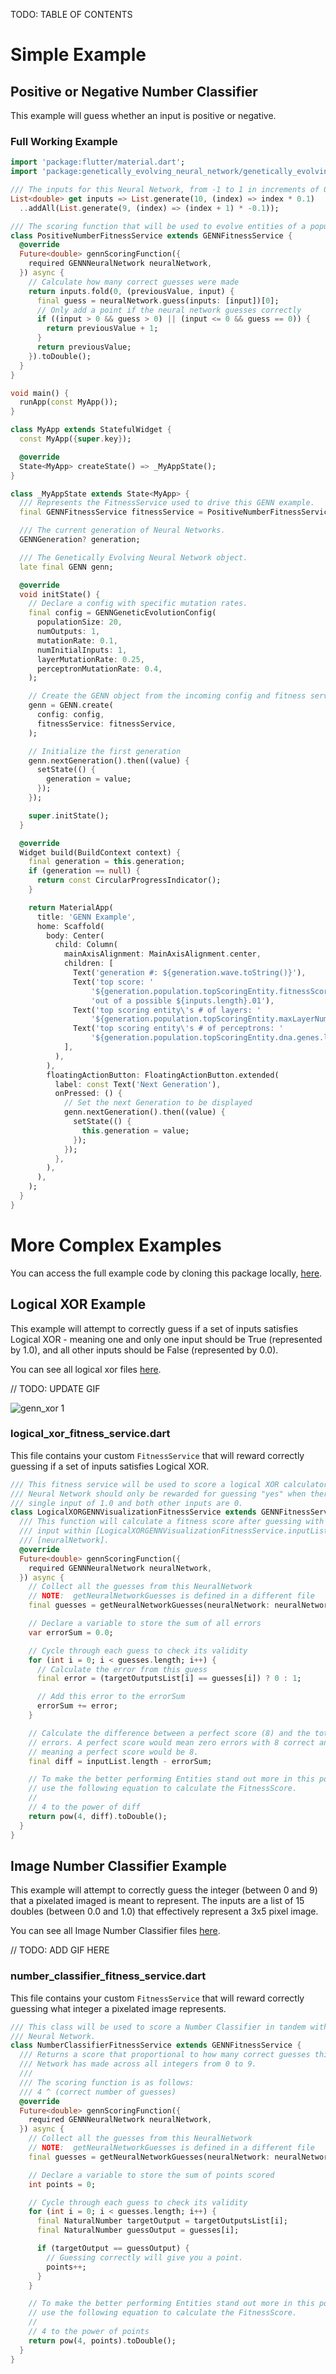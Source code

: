 TODO: TABLE OF CONTENTS
# Simple Example

## Positive or Negative Number Classifier
This example will guess whether an input is positive or negative.

### Full Working Example
```dart
import 'package:flutter/material.dart';
import 'package:genetically_evolving_neural_network/genetically_evolving_neural_network.dart';

/// The inputs for this Neural Network, from -1 to 1 in increments of 0.1.
List<double> get inputs => List.generate(10, (index) => index * 0.1)
  ..addAll(List.generate(9, (index) => (index + 1) * -0.1));

/// The scoring function that will be used to evolve entities of a population
class PositiveNumberFitnessService extends GENNFitnessService {
  @override
  Future<double> gennScoringFunction({
    required GENNNeuralNetwork neuralNetwork,
  }) async {
    // Calculate how many correct guesses were made
    return inputs.fold(0, (previousValue, input) {
      final guess = neuralNetwork.guess(inputs: [input])[0];
      // Only add a point if the neural network guesses correctly
      if ((input > 0 && guess > 0) || (input <= 0 && guess == 0)) {
        return previousValue + 1;
      }
      return previousValue;
    }).toDouble();
  }
}

void main() {
  runApp(const MyApp());
}

class MyApp extends StatefulWidget {
  const MyApp({super.key});

  @override
  State<MyApp> createState() => _MyAppState();
}

class _MyAppState extends State<MyApp> {
  /// Represents the FitnessService used to drive this GENN example.
  final GENNFitnessService fitnessService = PositiveNumberFitnessService();

  /// The current generation of Neural Networks.
  GENNGeneration? generation;

  /// The Genetically Evolving Neural Network object.
  late final GENN genn;

  @override
  void initState() {
    // Declare a config with specific mutation rates.
    final config = GENNGeneticEvolutionConfig(
      populationSize: 20,
      numOutputs: 1,
      mutationRate: 0.1,
      numInitialInputs: 1,
      layerMutationRate: 0.25,
      perceptronMutationRate: 0.4,
    );

    // Create the GENN object from the incoming config and fitness service.
    genn = GENN.create(
      config: config,
      fitnessService: fitnessService,
    );

    // Initialize the first generation
    genn.nextGeneration().then((value) {
      setState(() {
        generation = value;
      });
    });

    super.initState();
  }

  @override
  Widget build(BuildContext context) {
    final generation = this.generation;
    if (generation == null) {
      return const CircularProgressIndicator();
    }

    return MaterialApp(
      title: 'GENN Example',
      home: Scaffold(
        body: Center(
          child: Column(
            mainAxisAlignment: MainAxisAlignment.center,
            children: [
              Text('generation #: ${generation.wave.toString()}'),
              Text('top score: '
                  '${generation.population.topScoringEntity.fitnessScore} '
                  'out of a possible ${inputs.length}.01'),
              Text('top scoring entity\'s # of layers: '
                  '${generation.population.topScoringEntity.maxLayerNum + 1}'),
              Text('top scoring entity\'s # of perceptrons: '
                  '${generation.population.topScoringEntity.dna.genes.length}'),
            ],
          ),
        ),
        floatingActionButton: FloatingActionButton.extended(
          label: const Text('Next Generation'),
          onPressed: () {
            // Set the next Generation to be displayed
            genn.nextGeneration().then((value) {
              setState(() {
                this.generation = value;
              });
            });
          },
        ),
      ),
    );
  }
}
```
# More Complex Examples

You can access the full example code by cloning this package locally, [here](https://github.com/dancout/genetically_evolving_neural_network/tree/main).

## Logical XOR Example
This example will attempt to correctly guess if a set of inputs satisfies Logical XOR - meaning one and only one input should be True (represented by 1.0), and all other inputs should be False (represented by 0.0).

You can see all logical xor files [here](https://github.com/dancout/genetically_evolving_neural_network/tree/main/example/full_visual_example/lib/fitness_services/logical_xor).

// TODO: UPDATE GIF

![genn_xor 1](https://github.com/dancout/genetically_evolving_neural_network/assets/5490028/49dd19d0-a951-4521-9038-cc734bad483c)

### logical_xor_fitness_service.dart
This file contains your custom `FitnessService` that will reward correctly guessing if a set of inputs satisfies Logical XOR.

```dart
/// This fitness service will be used to score a logical XOR calculator. The
/// Neural Network should only be rewarded for guessing "yes" when there is a
/// single input of 1.0 and both other inputs are 0.
class LogicalXORGENNVisualizationFitnessService extends GENNFitnessService {
  /// This function will calculate a fitness score after guessing with every
  /// input within [LogicalXORGENNVisualizationFitnessService.inputList] on the input
  /// [neuralNetwork].
  @override
  Future<double> gennScoringFunction({
    required GENNNeuralNetwork neuralNetwork,
  }) async {
    // Collect all the guesses from this NeuralNetwork
    // NOTE:  getNeuralNetworkGuesses is defined in a different file
    final guesses = getNeuralNetworkGuesses(neuralNetwork: neuralNetwork);

    // Declare a variable to store the sum of all errors
    var errorSum = 0.0;

    // Cycle through each guess to check its validity
    for (int i = 0; i < guesses.length; i++) {
      // Calculate the error from this guess
      final error = (targetOutputsList[i] == guesses[i]) ? 0 : 1;

      // Add this error to the errorSum
      errorSum += error;
    }

    // Calculate the difference between a perfect score (8) and the total
    // errors. A perfect score would mean zero errors with 8 correct answers,
    // meaning a perfect score would be 8.
    final diff = inputList.length - errorSum;

    // To make the better performing Entities stand out more in this population,
    // use the following equation to calculate the FitnessScore.
    //
    // 4 to the power of diff
    return pow(4, diff).toDouble();
  }
}
```

## Image Number Classifier Example
This example will attempt to correctly guess the integer (between 0 and 9) that a pixelated imaged is meant to represent. The inputs are a list of 15 doubles (between 0.0 and 1.0) that effectively represent a 3x5 pixel image.

You can see all Image Number Classifier files [here](https://github.com/dancout/genetically_evolving_neural_network/tree/main/example/full_visual_example/lib/fitness_services/number_classifier).

// TODO: ADD GIF HERE

### number_classifier_fitness_service.dart
This file contains your custom `FitnessService` that will reward correctly guessing what integer a pixelated image represents.

```dart
/// This class will be used to score a Number Classifier in tandem with a
/// Neural Network.
class NumberClassifierFitnessService extends GENNFitnessService {
  /// Returns a score that proportional to how many correct guesses this Neural
  /// Network has made across all integers from 0 to 9.
  ///
  /// The scoring function is as follows:
  /// 4 ^ (correct number of guesses)
  @override
  Future<double> gennScoringFunction({
    required GENNNeuralNetwork neuralNetwork,
  }) async {
    // Collect all the guesses from this NeuralNetwork
    // NOTE:  getNeuralNetworkGuesses is defined in a different file
    final guesses = getNeuralNetworkGuesses(neuralNetwork: neuralNetwork);

    // Declare a variable to store the sum of points scored
    int points = 0;

    // Cycle through each guess to check its validity
    for (int i = 0; i < guesses.length; i++) {
      final NaturalNumber targetOutput = targetOutputsList[i];
      final NaturalNumber guessOutput = guesses[i];

      if (targetOutput == guessOutput) {
        // Guessing correctly will give you a point.
        points++;
      }
    }

    // To make the better performing Entities stand out more in this population,
    // use the following equation to calculate the FitnessScore.
    //
    // 4 to the power of points
    return pow(4, points).toDouble();
  }
}
```
